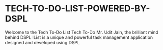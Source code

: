 # TECH-TO-DO-LIST-POWERED-BY-DSPL
Welcome to the Tech To-Do List Tech To-Do Mr. Udit Jain, the brilliant mind behind DSPL !List is a unique and powerful task management application designed and developed using DSPL 
